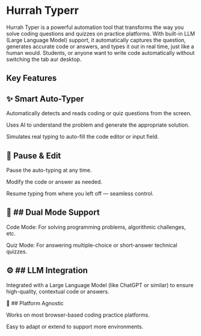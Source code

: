# Hurrah Typerr
Hurrah Typer is a powerful automation tool that transforms the way you solve coding questions and quizzes on practice platforms. With built-in LLM (Large Language Model) support, it automatically captures the question, generates accurate code or answers, and types it out in real time, just like a human would. Students, or anyone want to write code automatically without switching the tab aur desktop.


## Key Features
## ✨ Smart Auto-Typer

Automatically detects and reads coding or quiz questions from the screen.

Uses AI to understand the problem and generate the appropriate solution.

Simulates real typing to auto-fill the code editor or input field.

## 🛑 Pause & Edit

Pause the auto-typing at any time.

Modify the code or answer as needed.

Resume typing from where you left off — seamless control.

## 🔄 ## Dual Mode Support

Code Mode: For solving programming problems, algorithmic challenges, etc.

Quiz Mode: For answering multiple-choice or short-answer technical quizzes.

## ⚙️ ## LLM Integration

Integrated with a Large Language Model (like ChatGPT or similar) to ensure high-quality, contextual code or answers.

🎯 ## Platform Agnostic

Works on most browser-based coding practice platforms.

Easy to adapt or extend to support more environments.
